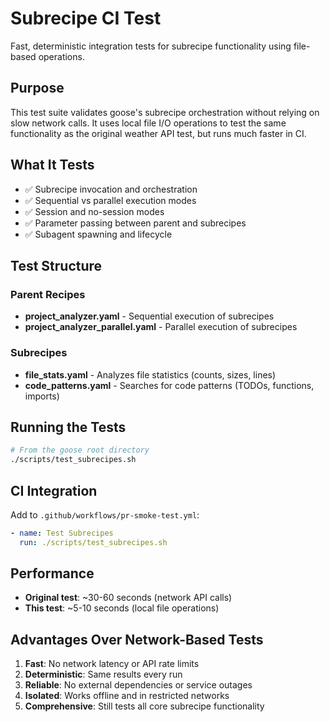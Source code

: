 # Subrecipe CI Test

Fast, deterministic integration tests for subrecipe functionality using file-based operations.

## Purpose

This test suite validates goose's subrecipe orchestration without relying on slow network calls. It uses local file I/O operations to test the same functionality as the original weather API test, but runs much faster in CI.

## What It Tests

- ✅ Subrecipe invocation and orchestration
- ✅ Sequential vs parallel execution modes
- ✅ Session and no-session modes
- ✅ Parameter passing between parent and subrecipes
- ✅ Subagent spawning and lifecycle

## Test Structure

### Parent Recipes
- **project_analyzer.yaml** - Sequential execution of subrecipes
- **project_analyzer_parallel.yaml** - Parallel execution of subrecipes

### Subrecipes
- **file_stats.yaml** - Analyzes file statistics (counts, sizes, lines)
- **code_patterns.yaml** - Searches for code patterns (TODOs, functions, imports)

## Running the Tests

```bash
# From the goose root directory
./scripts/test_subrecipes.sh
```

## CI Integration

Add to `.github/workflows/pr-smoke-test.yml`:

```yaml
- name: Test Subrecipes
  run: ./scripts/test_subrecipes.sh
```

## Performance

- **Original test**: ~30-60 seconds (network API calls)
- **This test**: ~5-10 seconds (local file operations)

## Advantages Over Network-Based Tests

1. **Fast**: No network latency or API rate limits
2. **Deterministic**: Same results every run
3. **Reliable**: No external dependencies or service outages
4. **Isolated**: Works offline and in restricted networks
5. **Comprehensive**: Still tests all core subrecipe functionality
